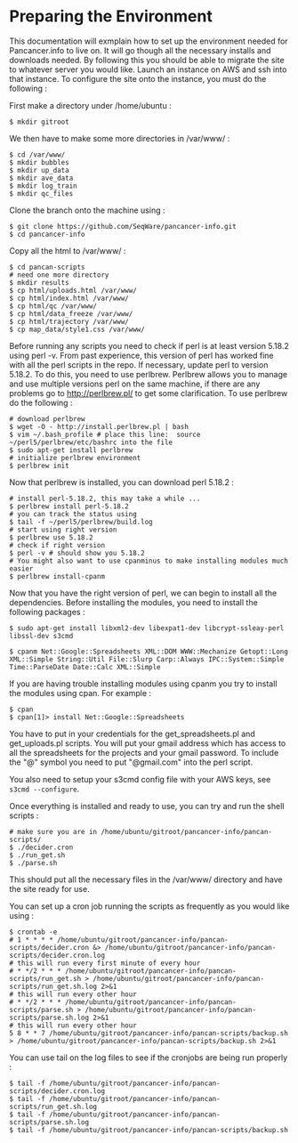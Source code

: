 # Preparing the Environment

This documentation will exmplain how to set up the environment needed for Pancancer.info to live on. It will go though all the necessary installs and downloads needed. By following this you should be able to migrate the site to whatever server you would like. Launch an instance on AWS and ssh into that instance. To configure the site onto the instance, you must do the following :

First make a directory under /home/ubuntu :
 
    $ mkdir gitroot

We then have to make some more directories in /var/www/ :

    $ cd /var/www/
    $ mkdir bubbles
    $ mkdir up_data
    $ mkdir ave_data
    $ mkdir log_train
    $ mkdir qc_files

Clone the branch onto the machine using :

    $ git clone https://github.com/SeqWare/pancancer-info.git
    $ cd pancancer-info

Copy all the html to /var/www/ :

    $ cd pancan-scripts
    # need one more directory
    $ mkdir results
    $ cp html/uploads.html /var/www/
    $ cp html/index.html /var/www/
    $ cp html/qc /var/www/
    $ cp html/data_freeze /var/www/
    $ cp html/trajectory /var/www/
    $ cp map_data/style1.css /var/www/

Before running any scripts you need to check if perl is at least version 5.18.2 using perl -v. From past experience, this version of perl has worked fine with all the perl scripts in the repo. If necessary, update perl to version 5.18.2. To do this, you need to use perlbrew. Perlbrew allows you to manage and use multiple versions perl on the same machine, if there are any problems go to http://perlbrew.pl/ to get some clarification. To use perlbrew do the following :

    # download perlbrew
    $ wget -O - http://install.perlbrew.pl | bash
    $ vim ~/.bash_profile # place this line:  source ~/perl5/perlbrew/etc/bashrc into the file
    $ sudo apt-get install perlbrew
    # initialize perlbrew environment
    $ perlbrew init

Now that perlbrew is installed, you can download perl 5.18.2 :

    # install perl-5.18.2, this may take a while ...
    $ perlbrew install perl-5.18.2
    # you can track the status using
    $ tail -f ~/perl5/perlbrew/build.log
    # start using right version 
    $ perlbrew use 5.18.2
    # check if right version 
    $ perl -v # should show you 5.18.2
    # You might also want to use cpanminus to make installing modules much easier
    $ perlbrew install-cpanm

Now that you have the right version of perl, we can begin to install all the dependencies. Before installing the modules, you need to install the following packages :

    $ sudo apt-get install libxml2-dev libexpat1-dev libcrypt-ssleay-perl libssl-dev s3cmd
    
    $ cpanm Net::Google::Spreadsheets XML::DOM WWW::Mechanize Getopt::Long XML::Simple String::Util File::Slurp Carp::Always IPC::System::Simple Time::ParseDate Date::Calc XML::Simple

If you are having trouble installing modules using cpanm you try to install the modules using cpan. For example :
    
    $ cpan
    $ cpan[1]> install Net::Google::Spreadsheets

You have to put in your credentials for the get_spreadsheets.pl and get_uploads.pl scripts. You will put your gmail address which has access to all the spreadsheets for the projects and your gmail password. To include the "@" symbol you need to put "\@gmail.com" into the perl script. 

You also need to setup your s3cmd config file with your AWS keys, see `s3cmd --configure`.

Once everything is installed and ready to use, you can try and run the shell scripts :

    # make sure you are in /home/ubuntu/gitroot/pancancer-info/pancan-scripts/
    $ ./decider.cron
    $ ./run_get.sh
    $ ./parse.sh

This should put all the necessary files in the /var/www/ directory and have the site ready for use.

You can set up a cron job running the scripts as frequently as you would like using :

    $ crontab -e
    # 1 * * * * /home/ubuntu/gitroot/pancancer-info/pancan-scripts/decider.cron &> /home/ubuntu/gitroot/pancancer-info/pancan-scripts/decider.cron.log
    # this will run every first minute of every hour
    # * */2 * * * /home/ubuntu/gitroot/pancancer-info/pancan-scripts/run_get.sh > /home/ubuntu/gitroot/pancancer-info/pancan-scripts/run_get.sh.log 2>&1
    # this will run every other hour
    # * */2 * * * /home/ubuntu/gitroot/pancancer-info/pancan-scripts/parse.sh > /home/ubuntu/gitroot/pancancer-info/pancan-scripts/parse.sh.log 2>&1
    # this will run every other hour
    5 8 * * 7 /home/ubuntu/gitroot/pancancer-info/pancan-scripts/backup.sh > /home/ubuntu/gitroot/pancancer-info/pancan-scripts/backup.sh 2>&1
    
You can use tail on the log files to see if the cronjobs are being run properly :

    $ tail -f /home/ubuntu/gitroot/pancancer-info/pancan-scripts/decider.cron.log
    $ tail -f /home/ubuntu/gitroot/pancancer-info/pancan-scripts/run_get.sh.log
    $ tail -f /home/ubuntu/gitroot/pancancer-info/pancan-scripts/parse.sh.log
    $ tail -f /home/ubuntu/gitroot/pancancer-info/pancan-scripts/backup.sh
